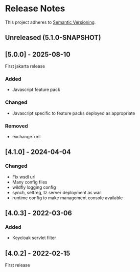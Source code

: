 # Release Notes

This project adheres to [Semantic Versioning](https://semver.org/spec/v2.0.0.html).

## Unreleased (5.1.0-SNAPSHOT)

## [5.0.0] - 2025-08-10
First jakarta release

### Added
- Javascript feature pack

### Changed
- Javascript specific to feature packs deployed as appropriate

### Removed
- exchange.xml

## [4.1.0] - 2024-04-04
### Changed
- Fix wsdl url
- Many config files
- wildfly logging config
- synch, selfreg, tz server deployment as war
- runtime config to make management console available

## [4.0.3] - 2022-03-06
### Added
- Keycloak servlet filter

## [4.0.2] - 2022-02-15
First release